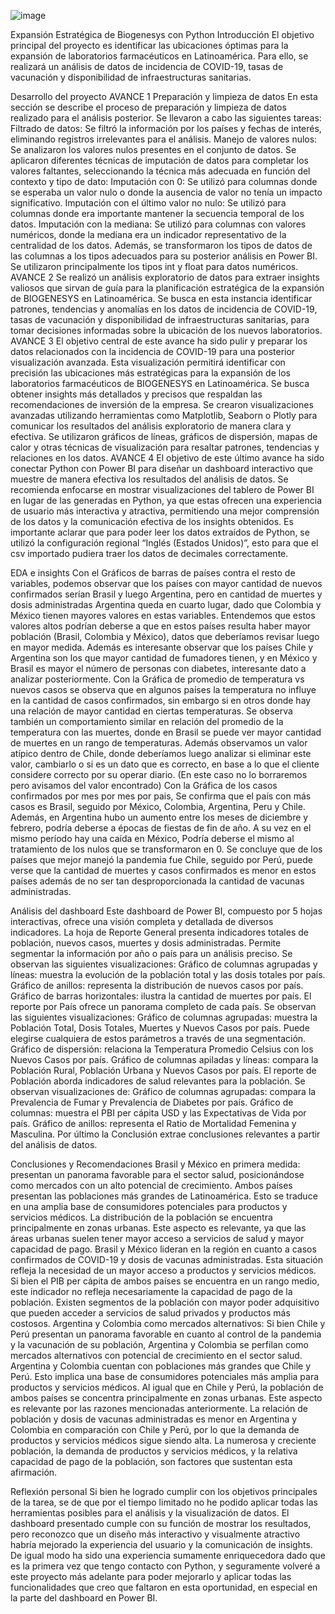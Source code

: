 ![image](https://github.com/user-attachments/assets/480d4482-e59e-480e-8250-a5a4557efcf3)

Expansión Estratégica de Biogenesys con Python
Introducción
El objetivo principal del proyecto es identificar las ubicaciones óptimas para la expansión de laboratorios farmacéuticos en Latinoamérica. Para ello, se realizará un análisis de datos de incidencia de COVID-19, tasas de vacunación y disponibilidad de infraestructuras sanitarias.

Desarrollo del proyecto
AVANCE 1
Preparación y limpieza de datos
En esta sección se describe el proceso de preparación y limpieza de datos realizado para el análisis posterior. Se llevaron a cabo las siguientes tareas:
Filtrado de datos:
Se filtró la información por los países y fechas de interés, eliminando registros irrelevantes para el análisis.
Manejo de valores nulos:
Se analizaron los valores nulos presentes en el conjunto de datos.
Se aplicaron diferentes técnicas de imputación de datos para completar los valores faltantes, seleccionando la técnica más adecuada en función del contexto y tipo de dato:
Imputación con 0: Se utilizó para columnas donde se esperaba un valor nulo o donde la ausencia de valor no tenía un impacto significativo.
Imputación con el último valor no nulo: Se utilizó para columnas donde era importante mantener la secuencia temporal de los datos.
Imputación con la mediana: Se utilizó para columnas con valores numéricos, donde la mediana era un indicador representativo de la centralidad de los datos.
Además, se transformaron los tipos de datos de las columnas a los tipos adecuados para su posterior análisis en Power BI. Se utilizaron principalmente los tipos int y float para datos numéricos.
AVANCE 2
Se realizó un análisis exploratorio de datos para extraer insights valiosos que sirvan de guía para la planificación estratégica de la expansión de BIOGENESYS en Latinoamérica. Se busca en esta instancia identificar patrones, tendencias y anomalías en los datos de incidencia de COVID-19, tasas de vacunación y disponibilidad de infraestructuras sanitarias, para tomar decisiones informadas sobre la ubicación de los nuevos laboratorios. 
AVANCE 3
El objetivo central de este avance ha sido pulir y preparar los datos relacionados con la incidencia de COVID-19 para una posterior visualización avanzada. Esta visualización permitirá identificar con precisión las ubicaciones más estratégicas para la expansión de los laboratorios farmacéuticos de BIOGENESYS en Latinoamérica. Se busca obtener insights más detallados y precisos que respaldan las recomendaciones de inversión de la empresa. Se crearon visualizaciones avanzadas utilizando herramientas como Matplotlib, Seaborn o Plotly para comunicar los resultados del análisis exploratorio de manera clara y efectiva. Se utilizaron gráficos de líneas, gráficos de dispersión, mapas de calor y otras técnicas de visualización para resaltar patrones, tendencias y relaciones en los datos.
AVANCE 4
El objetivo de este último avance ha sido conectar Python con Power BI para diseñar un dashboard interactivo que muestre de manera efectiva los resultados del análisis de datos. Se recomienda enfocarse en mostrar visualizaciones del tablero de Power BI en lugar de las generadas en Python, ya que estas ofrecen una experiencia de usuario más interactiva y atractiva, permitiendo una mejor comprensión de los datos y la comunicación efectiva de los insights obtenidos.
Es importante aclarar que para poder leer los datos extraídos de Python, se utilizó la configuración regional “Inglés (Estados Unidos)”, esto para que el csv importado pudiera traer los datos de decimales correctamente.

EDA e insights
Con el Gráficos de barras de países contra el resto de variables, podemos observar que los países con mayor cantidad de nuevos confirmados serían Brasil y luego Argentina, pero en cantidad de muertes y dosis administradas Argentina queda en cuarto lugar, dado que Colombia y México tienen mayores valores en estas variables. Entendemos que estos valores altos podrían deberse a que en estos países resulta haber mayor población (Brasil, Colombia y México), datos que deberíamos revisar luego en mayor medida.
Además es interesante observar que los países Chile y Argentina son los que mayor cantidad de fumadores tienen, y en México y Brasil es mayor el número de personas con diabetes, interesante dato a analizar posteriormente.
Con la Gráfica de promedio de temperatura vs nuevos casos se observa que en algunos países la temperatura no influye en la cantidad de casos confirmados, sin embargo si en otros donde hay una relación de mayor cantidad en ciertas temperaturas.
Se observa también un comportamiento similar en relación del promedio de la temperatura con las muertes, donde en Brasil se puede ver mayor cantidad de muertes en un rango de temperaturas. Además observamos un valor atípico dentro de Chile, donde deberíamos luego analizar si eliminar este valor, cambiarlo o si es un dato que es correcto, en base a lo que el cliente considere correcto por su operar diario. (En este caso no lo borraremos pero avisamos del valor encontrado)
Con la Gráfica de los casos confirmados por mes por mes por pais, Se confirma que el país con más casos es Brasil, seguido por México, Colombia, Argentina, Peru y Chile. Además, en Argentina hubo un aumento entre los meses de diciembre y febrero, podría deberse a épocas de fiestas de fin de año. A su vez en el mismo período hay una caída en México, Podría deberse el mismo al tratamiento de los nulos que se transformaron en 0.
Se concluye que de los países que mejor manejó la pandemia fue Chile, seguido por Perú, puede verse que la cantidad de muertes y casos confirmados es menor en estos países además de no ser tan desproporcionada la cantidad de vacunas administradas.



Análisis del dashboard
Este dashboard de Power BI, compuesto por 5 hojas interactivas, ofrece una visión completa y detallada de diversos indicadores.
La hoja de Reporte General presenta indicadores totales de población, nuevos casos, muertes y dosis administradas. Permite segmentar la información por año o país para un análisis preciso. Se observan las siguientes visualizaciones: Gráfico de columnas agrupadas y líneas: muestra la evolución de la población total y las dosis totales por país. Gráfico de anillos: representa la distribución de nuevos casos por país. Gráfico de barras horizontales: ilustra la cantidad de muertes por país.
El reporte por País ofrece un panorama completo de cada país. Se observan las siguientes visualizaciones: Gráfico de columnas agrupadas: muestra la Población Total, Dosis Totales, Muertes y Nuevos Casos por país. Puede elegirse cualquiera de estos parámetros a través de una segmentación. Gráfico de dispersión: relaciona la Temperatura Promedio Celsius con los Nuevos Casos por país. Gráfico de columnas apiladas y líneas: compara la Población Rural, Población Urbana y Nuevos Casos por país.
El reporte de Población aborda indicadores de salud relevantes para la población. Se observan visualizaciones de: Gráfico de columnas agrupadas: compara la Prevalencia de Fumar y Prevalencia de Diabetes por país. Gráfico de columnas: muestra el PBI per cápita USD y las Expectativas de Vida por país. Gráfico de anillos: representa el Ratio de Mortalidad Femenina y Masculina.
Por último la Conclusión extrae conclusiones relevantes a partir del análisis de datos.



Conclusiones y Recomendaciones
Brasil y México en primera medida: presentan un panorama favorable para el sector salud, posicionándose como mercados con un alto potencial de crecimiento. Ambos países presentan las poblaciones más grandes de Latinoamérica. Esto se traduce en una amplia base de consumidores potenciales para productos y servicios médicos. La distribución de la población se encuentra principalmente en zonas urbanas. Este aspecto es relevante, ya que las áreas urbanas suelen tener mayor acceso a servicios de salud y mayor capacidad de pago. Brasil y México lideran en la región en cuanto a casos confirmados de COVID-19 y dosis de vacunas administradas. Esta situación refleja la necesidad de un mayor acceso a productos y servicios médicos. Si bien el PIB per cápita de ambos países se encuentra en un rango medio, este indicador no refleja necesariamente la capacidad de pago de la población. Existen segmentos de la población con mayor poder adquisitivo que pueden acceder a servicios de salud privados y productos más costosos. 
Argentina y Colombia como mercados alternativos: Si bien Chile y Perú presentan un panorama favorable en cuanto al control de la pandemia y la vacunación de su población, Argentina y Colombia se perfilan como mercados alternativos con potencial de crecimiento en el sector salud. Argentina y Colombia cuentan con poblaciones más grandes que Chile y Perú. Esto implica una base de consumidores potenciales más amplia para productos y servicios médicos. Al igual que en Chile y Perú, la población de ambos países se concentra principalmente en zonas urbanas. Este aspecto es relevante por las razones mencionadas anteriormente. La relación de población y dosis de vacunas administradas es menor en Argentina y Colombia en comparación con Chile y Perú,  por lo que la demanda de productos y servicios médicos sigue siendo alta. La numerosa y creciente población, la demanda de productos y servicios médicos, y la relativa capacidad de pago de la población, son factores que sustentan esta afirmación.
 
Reflexión personal
Si bien he logrado cumplir con los objetivos principales de la tarea, se de que por el tiempo limitado no he podido aplicar todas las herramientas posibles para el análisis y la visualización de datos. El dashboard presentado cumple con su función de mostrar los resultados, pero reconozco que un diseño más interactivo y visualmente atractivo habría mejorado la experiencia del usuario y la comunicación de insights. De igual modo ha sido una experiencia sumamente enriquecedora dado que es la primera vez que tengo contacto con Python, y seguramente volveré a este proyecto más adelante para poder mejorarlo y aplicar todas las funcionalidades que creo que faltaron en esta oportunidad, en especial en la parte del dashboard en Power BI.

